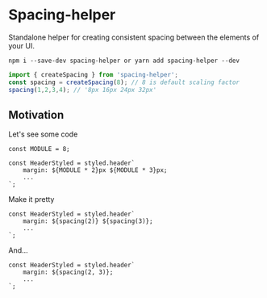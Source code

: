 # Spacing-helper

Standalone helper for creating consistent spacing between the elements of your UI.

```
npm i --save-dev spacing-helper or yarn add spacing-helper --dev
```

```typescript
import { createSpacing } from 'spacing-helper';
const spacing = createSpacing(8); // 8 is default scaling factor
spacing(1,2,3,4); // '8px 16px 24px 32px'
```

## Motivation

Let's see some code

```
const MODULE = 8;

const HeaderStyled = styled.header`
    margin: ${MODULE * 2}px ${MODULE * 3}px;
    ...
`;
```

Make it pretty

```
const HeaderStyled = styled.header`
    margin: ${spacing(2)} ${spacing(3)};
    ...
`;
```

And...

```
const HeaderStyled = styled.header`
    margin: ${spacing(2, 3)};
    ...
`;
```
